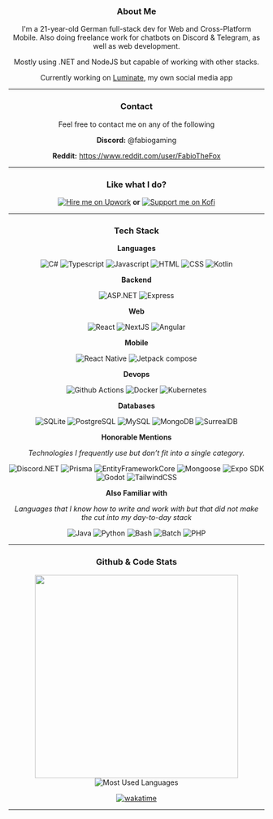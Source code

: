 <div align="center">
  
  ### **About Me**
  I'm a 21-year-old German full-stack dev for Web and Cross-Platform Mobile. Also doing freelance work for chatbots on Discord & Telegram, as well as web development.
  
  Mostly using .NET and NodeJS but capable of working with other stacks.

  Currently working on [Luminate](https://github.com/LuminateDev), my own social media app

---

  ### **Contact**

  Feel free to contact me on any of the following
  <div>
    
   **Discord:** @fabiogaming
   
   **Reddit:** https://www.reddit.com/user/FabioTheFox
   
  </div>

---

### Like what I do?
<div align="center">
  
  [![Hire me on Upwork](https://img.shields.io/badge/Hire%20Me%20On%20Upwork-6FDA44?style=for-the-badge&logo=upwork&logoColor=white)](https://upwork.com/freelancers/~0167fb718f2b74dcd6)
  <strong>or</strong>
  [![Support me on Kofi](https://img.shields.io/badge/Support%20Me%20On%20Kofi-FF6433?style=for-the-badge&logo=kofi&logoColor=white)](https://ko-fi.com/fabiothefox)
  
</div>
  

---
  
  ### **Tech Stack**
  **Languages**
  <div>
    
   ![C#](https://img.shields.io/badge/C%23-512BD4?style=for-the-badge&logo=.NET&logoColor=white)
   ![Typescript](https://img.shields.io/badge/TypeScript-3178C6?style=for-the-badge&logo=typescript&logoColor=white)
   ![Javascript](https://img.shields.io/badge/Javascript-F7DF1E?style=for-the-badge&logo=javascript&logoColor=white)
   ![HTML](https://img.shields.io/badge/HTML-E34F26?style=for-the-badge&logo=html5&logoColor=white)
   ![CSS](https://img.shields.io/badge/CSS-663399?style=for-the-badge&logo=css&logoColor=white)
   ![Kotlin](https://img.shields.io/badge/Kotlin-7F52FF?style=for-the-badge&logo=kotlin&logoColor=white)
    
  </div>
  
  **Backend**
  <div>
    
   ![ASP.NET](https://img.shields.io/badge/ASP.NET-512BD4?style=for-the-badge&logo=.NET&logoColor=white)
   ![Express](https://img.shields.io/badge/Express-000000?style=for-the-badge&logo=express&logoColor=white)
   
  </div>

  **Web**
  <div>
    
   ![React](https://img.shields.io/badge/React-61DAFB?style=for-the-badge&logo=react&logoColor=white)
   ![NextJS](https://img.shields.io/badge/NextJS-000000?style=for-the-badge&logo=next.js&logoColor=white)
   ![Angular](https://img.shields.io/badge/Angular-0F0F11?style=for-the-badge&logo=angular&logoColor=white)
   
  </div>

  **Mobile**
  <div>
    
   ![React Native](https://img.shields.io/badge/React%20Native-61DAFB?style=for-the-badge&logo=react&logoColor=white)
   ![Jetpack compose](https://img.shields.io/badge/Jetpack%20Compose-4285F4?style=for-the-badge&logo=jetpackCompose&logoColor=white)
   
  </div>

  **Devops**
  <div>

   ![Github Actions](https://img.shields.io/badge/Github%20Actions-2088FF?style=for-the-badge&logo=githubActions&logoColor=white)
   ![Docker](https://img.shields.io/badge/Docker-2496ED?style=for-the-badge&logo=docker&logoColor=white)
   ![Kubernetes](https://img.shields.io/badge/Kubernetes-326CE5?style=for-the-badge&logo=kubernetes&logoColor=white)
    
  </div>

  **Databases**
  <div>
    
   ![SQLite](https://img.shields.io/badge/SQLite-003B57?style=for-the-badge&logo=sqlite&logoColor=white)
   ![PostgreSQL](https://img.shields.io/badge/PostgreSQL-4169E1?style=for-the-badge&logo=postgresql&logoColor=white)
   ![MySQL](https://img.shields.io/badge/MySQL-4479A1?style=for-the-badge&logo=mysql&logoColor=white)
   ![MongoDB](https://img.shields.io/badge/MongoDB-47A248?style=for-the-badge&logo=mongodb&logoColor=white)
   ![SurrealDB](https://img.shields.io/badge/SurrealDB-FF00A0?style=for-the-badge&logo=surrealdb&logoColor=white)
   
  </div>

  **Honorable Mentions**
  
  _Technologies I frequently use but don’t fit into a single category._
  <div>

   ![Discord.NET](https://img.shields.io/badge/Discord.NET-5865F2?style=for-the-badge&logo=.NET&logoColor=white)
   ![Prisma](https://img.shields.io/badge/Prisma-2D3748?style=for-the-badge&logo=prisma&logoColor=white)
   ![EntityFrameworkCore](https://img.shields.io/badge/EntityFrameworkCore-512BD4?style=for-the-badge&logo=.NET&logoColor=white)
   ![Mongoose](https://img.shields.io/badge/Mongoose-880000?style=for-the-badge&logo=mongoose&logoColor=white)
   ![Expo SDK](https://img.shields.io/badge/Expo%20SDK-1C2024?style=for-the-badge&logo=expo&logoColor=white)
   ![Godot](https://img.shields.io/badge/Godot-478CBF?style=for-the-badge&logo=godotengine&logoColor=white)
   ![TailwindCSS](https://img.shields.io/badge/TailwindCSS%20%26%20NativeWind-06B6D4?style=for-the-badge&logo=tailwindcss&logoColor=white)
   
  </div>


  **Also Familiar with**
  
  _Languages that I know how to write and work with but that did not make the cut into my day-to-day stack_

  <div>

  ![Java](https://img.shields.io/badge/Java-000000?style=for-the-badge&logo=openjdk&logoColor=white)
  ![Python](https://img.shields.io/badge/Python-3776AB?style=for-the-badge&logo=python&logoColor=white)
  ![Bash](https://img.shields.io/badge/Bash-4EAA25?style=for-the-badge&logo=gnubash&logoColor=white)
  ![Batch](https://img.shields.io/badge/Batch-4EAA25?style=for-the-badge&logo=gnubash&logoColor=white)
  ![PHP](https://img.shields.io/badge/PHP-777BB4?style=for-the-badge&logo=php&logoColor=white)

  </div>
  

  

  

---

  ### **Github & Code Stats**

  <div>

   <img src="https://github-readme-stats.vercel.app/api?username=fabiogaming&show_icons=true&theme=radical&include_all_commits=true" width="400">
   <img src="https://github-readme-stats.vercel.app/api/top-langs/?username=fabiogaming&layout=compact&theme=radical" alt="Most Used Languages">
   
   [![wakatime](https://wakatime.com/badge/user/f9f26bd5-f666-4a74-a821-cdeb5ba176ed.svg?style=for-the-badge)](https://wakatime.com/@f9f26bd5-f666-4a74-a821-cdeb5ba176ed)
   
  </div>

---
  
</div>
